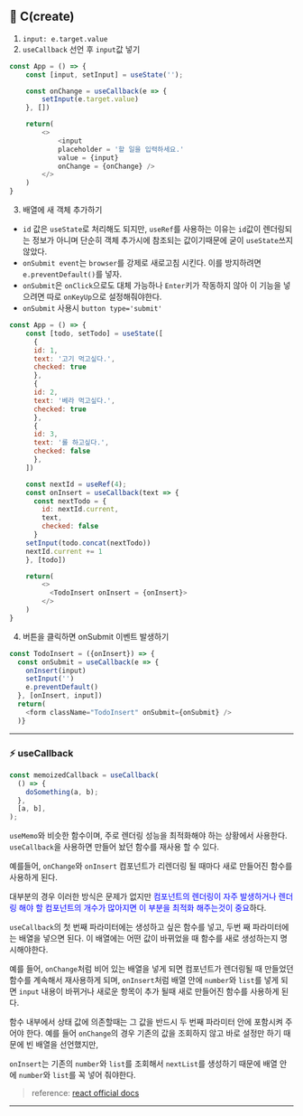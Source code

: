 ## 📍 C(create)
1. `input: e.target.value`
2. `useCallback` 선언 후 `input`값 넣기

```javascript
const App = () => {
    const [input, setInput] = useState('');

    const onChange = useCallback(e => {
        setInput(e.target.value)
    }, [])

    return(
        <>
            <input 
            placeholder = '할 일을 입력하세요.'
            value = {input}
            onChange = {onChange} />
        </>
    )       
}
```
3. 배열에 새 객체 추가하기
  * `id` 값은 `useState`로 처리해도 되지만, `useRef`를 사용하는 이유는 `id`값이 렌더링되는 정보가 아니며 단순히 객체 추가시에 참조되는 값이기때문에 굳이 `useState`쓰지 않았다.
  * `onSubmit event`는 `browser`를 강제로 새로고침 시킨다. 이를 방지하려면 `e.preventDefault()`를 넣자.
  * `onSubmit`은 `onClick`으로도 대체 가능하나 `Enter`키가 작동하지 않아 이 기능을 넣으려면 따로 `onKeyUp`으로 설정해줘야한다.
  * `onSubmit` 사용시 `button type='submit'`
```javascript
const App = () => {
    const [todo, setTodo] = useState([
      {
      id: 1,
      text: '고기 먹고싶다.',
      checked: true
      },
      {
      id: 2,
      text: '베라 먹고싶다.',
      checked: true
      },
      {
      id: 3,
      text: '롤 하고싶다.',
      checked: false
      },
    ])

    const nextId = useRef(4);
    const onInsert = useCallback(text => {
      const nextTodo = {
        id: nextId.current,
        text,
        checked: false
      }
    setInput(todo.concat(nextTodo))
    nextId.current += 1
    }, [todo])

    return(
        <>
          <TodoInsert onInsert = {onInsert}>
        </>
    )       
}
```
4. 버튼을 클릭하면 onSubmit 이벤트 발생하기
```javascript
const TodoInsert = ({onInsert}) => {
  const onSubmit = useCallback(e => {
    onInsert(input)
    setInput('')
    e.preventDefault()
  }, [onInsert, input])
  return(
    <form className="TodoInsert" onSubmit={onSubmit} />
  )}
```

---

### ⚡️ useCallback

```javascript
const memoizedCallback = useCallback(
  () => {
    doSomething(a, b);
  },
  [a, b],
);
```
`useMemo`와 비슷한 함수이며, 주로 렌더링 성능을 최적화해야 하는 상황에서 사용한다.
`useCallback`을 사용하면 만들어 놨던 함수를 재사용 할 수 있다.

예를들어, `onChange`와 `onInsert` 컴포넌트가 리렌더링 될 때마다 새로 만들어진 함수를 사용하게 된다.

대부분의 경우 이러한 방식은 문제가 없지만 <span style='color:blue'>컴포넌트의 렌더링이 자주 발생하거나 렌더링 해야 할 컴포넌트의 개수가 많아지면 이 부분을 최적화 해주는것이 중요</span>하다.

`useCallback`의 첫 번째 파라미터에는 생성하고 싶은 함수를 넣고, 두번 째 파라미터에는 배열을 넣으면 된다. 이 배열에는 어떤 값이 바뀌었을 때 함수를 새로 생성하는지 명시해야한다.

예를 들어, `onChange`처럼 비어 있는 배열을 넣게 되면 컴포넌트가 렌더링될 때 만들었던 함수를 계속해서 재사용하게 되며, `onInsert`처럼 배열 안에 `number`와 `list`를 넣게 되면 `input` 내용이 바뀌거나 새로운 항목이 추가 될때 새로 만들어진 함수를 사용하게 된다.

함수 내부에서 상태 값에 의존할때는 그 값을 반드시 두 번째 파라미터 안에 포함시켜 주어야 한다. 예를 들어 `onChange`의 경우 기존의 값을 조회하지 않고 바로 설정만 하기 때문에 빈 배열을 선언했지만, 

`onInsert`는 기존의 `number`와 `list`를 조회해서 `nextList`를 생성하기 때문에 배열 안에 `number`와 `list`를 꼭 넣어 줘야한다.

> reference: <a href='https://ko.reactjs.org/docs/hooks-reference.html#usecallback'>react official docs</a>

---


